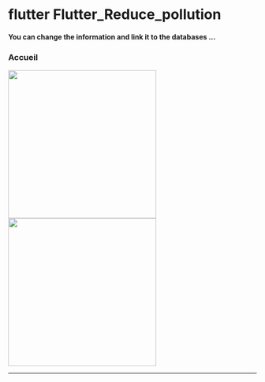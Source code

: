 
<h1> flutter Flutter_Reduce_pollution </h1>
<h4> You can change the information and link it to the databases ...</h4>
<h3>Accueil</h3> 
<img src="https://github.com/abenkoula71/netflix-ui/blob/main/Screenshot_1673037852.png" width="300" /> 
<img src="[[https://github.com/abenkoula71/netflix-ui/blob/main/Screenshot_1673037852.png](https://github.com/abenkoula71/netflix-ui/blob/main/Screenshot_1673037858.png](https://github.com/abenkoula71/netflix-ui/blob/main/Screenshot_1673037858.png)](https://github.com/abenkoula71/netflix-ui/blob/main/Screenshot_1673037858.png)" width="300" /> 
<hr>

